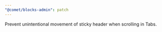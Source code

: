 ```yaml
---
"@comet/blocks-admin": patch
---
```


Prevent unintentional movement of sticky header when scrolling in Tabs.
